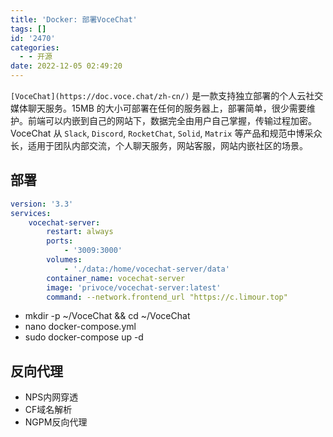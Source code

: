 ```yaml
---
title: 'Docker: 部署VoceChat'
tags: []
id: '2470'
categories:
  - - 开源
date: 2022-12-05 02:49:20
---
```


`[VoceChat](https://doc.voce.chat/zh-cn/)` 是一款支持独立部署的个人云社交媒体聊天服务。15MB 的大小可部署在任何的服务器上，部署简单，很少需要维护。前端可以内嵌到自己的网站下，数据完全由用户自己掌握，传输过程加密。VoceChat 从 `Slack`, `Discord`, `RocketChat`, `Solid`, `Matrix` 等产品和规范中博采众长，适用于团队内部交流，个人聊天服务，网站客服，网站内嵌社区的场景。

## 部署

```yml
version: '3.3'
services:
    vocechat-server:
        restart: always
        ports:
            - '3009:3000'
        volumes:
            - './data:/home/vocechat-server/data'
        container_name: vocechat-server
        image: 'privoce/vocechat-server:latest'
        command: --network.frontend_url "https://c.limour.top"
```

*   mkdir -p ~/VoceChat && cd ~/VoceChat
*   nano docker-compose.yml
*   sudo docker-compose up -d

## 反向代理

*   NPS内网穿透
*   CF域名解析
*   NGPM反向代理